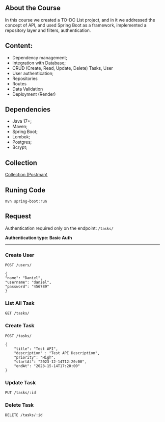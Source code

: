 ## About the Course

In this course we created a TO-DO List project, and in it we addressed the concept of API, and used Spring Boot as a framework, implemented a repository layer and filters, authentication.

## Content:

- Dependency management;
- Integration with Database;
- CRUD (Create, Read, Update, Delete) Tasks, User
- User authentication;
- Repositories
- Routes
- Data Validation
- Deployment (Render)

## Dependencies

- Java 17+;
- Maven;
- Spring Boot;
- Lombok;
- Postgres;
- Bcrypt;

## Collection

[Collection (Postman)](https://www.postman.com/medanielsantos/workspace/to-do-java/collection/12090850-c241c008-a83e-433b-9c74-2dcc886f270e?action=share&creator=12090850&active-environment=12090850-69c8d10e-6184-4cea-97d0-67e26c7fee10)

## Runing Code

    mvn spring-boot:run

## Request

Authentication required only on the endpoint: `/tasks/`

**Authentication type: Basic Auth**

---

### Create User

`POST /users/`

    {
    "name": "Daniel",
    "username": "daniel",
    "password": "456789"
    }

### List All Task

`GET /tasks/`

### Create Task

`POST /tasks/`

    {
        "title": "Test API",
        "description" : "Test API Description",
        "priority": "High",
        "startAt": "2023-12-14T12:20:00",
        "endAt": "2023-15-14T17:20:00"
    }

### Update Task

`PUT /tasks/:id`

### Delete Task

`DELETE /tasks/:id`
